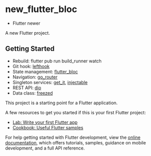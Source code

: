 # new_flutter_bloc

- Flutter newer

A new Flutter project.

## Getting Started

- Rebuild: flutter pub run build_runner watch
- Git hook: [lefthook](https://github.com/evilmartians/lefthook)
- State management: [flutter_bloc](https://pub.dev/packages/flutter_bloc)
- Navigation: [go_router](https://pub.dev/packages/go_router)
- Singleton services: [get_it](https://pub.dev/packages/get_it), [injectable](https://pub.dev/packages/injectable)
- REST API: [dio](https://pub.dev/packages/dio)
- Data class: [freezed](https://pub.dev/packages/freezed)

This project is a starting point for a Flutter application.

A few resources to get you started if this is your first Flutter project:

- [Lab: Write your first Flutter app](https://docs.flutter.dev/get-started/codelab)
- [Cookbook: Useful Flutter samples](https://docs.flutter.dev/cookbook)

For help getting started with Flutter development, view the
[online documentation](https://docs.flutter.dev/), which offers tutorials,
samples, guidance on mobile development, and a full API reference.
